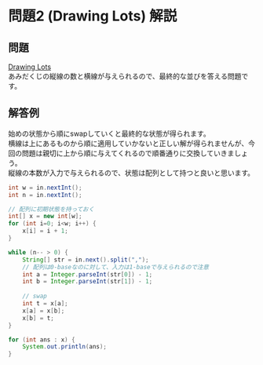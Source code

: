 # 問題2 (Drawing Lots) 解説

## 問題

[Drawing Lots](http://judge.u-aizu.ac.jp/onlinejudge/description.jsp?id=0011&lang=jp)  
あみだくじの縦線の数と横線が与えられるので、最終的な並びを答える問題です。

## 解答例

始めの状態から順にswapしていくと最終的な状態が得られます。  
横線は上にあるものから順に適用していかないと正しい解が得られませんが、今回の問題は親切に上から順に与えてくれるので順番通りに交換していきましょう。  
縦線の本数が入力で与えられるので、状態は配列として持つと良いと思います。


```java
int w = in.nextInt();
int n = in.nextInt();

// 配列に初期状態を持っておく
int[] x = new int[w];
for (int i=0; i<w; i++) {
	x[i] = i + 1;
}

while (n-- > 0) {
	String[] str = in.next().split(",");
	// 配列は0-baseなのに対して、入力は1-baseで与えられるので注意
	int a = Integer.parseInt(str[0]) - 1;
	int b = Integer.parseInt(str[1]) - 1;
	
	// swap
	int t = x[a];
	x[a] = x[b];
	x[b] = t;
}

for (int ans : x) {
	System.out.println(ans);
}
```
